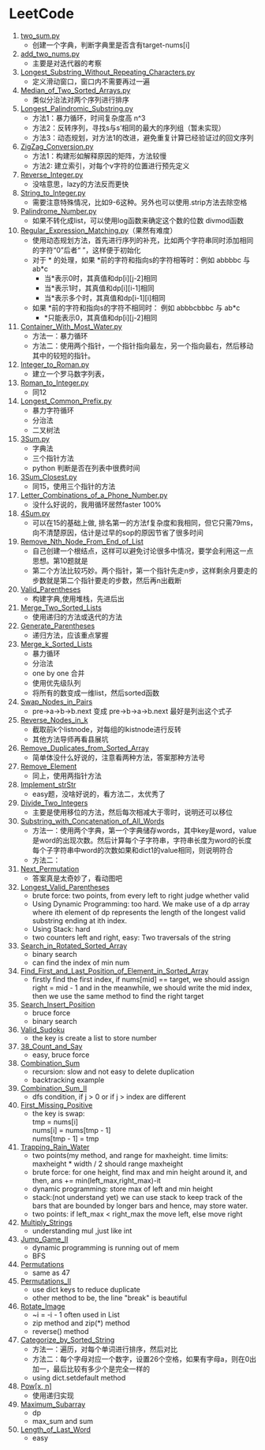 # LeetCode
1. [two_sum.py](./codes_1-50/1_two_sum.py)  
   * 创建一个字典，判断字典里是否含有target-nums\[i]  
2. [add_two_nums.py](./codes_1-50_1-50/2_add_two_nums.py)  
   * 主要是对迭代器的考察  
3. [Longest_Substring_Without_Repeating_Characters.py](./codes_1-50_1-50/3_Longest_Substring_Without_Repeating_Characters.py)  
   * 定义滑动窗口，窗口内不需要再过一遍  
4. [Median_of_Two_Sorted_Arrays.py](./codes_1-50_1-50/4_Median_of_Two_Sorted_Arrays.py)  
   * 类似分治法对两个序列进行排序  
5. [Longest_Palindromic_Substring.py](./codes_1-50_1-50/5_Longest_Palindromic_Substring.py) 
   * 方法1：暴力循环，时间复杂度高 n^3
   * 方法2：反转序列，寻找s与s’相同的最大的序列组（暂未实现）
   * 方法3：动态规划，对方法1的改进，避免重复计算已经验证过的回文序列
6. [ZigZag_Conversion.py](./codes_1-50_1-50/6_ZigZag_Conversion.py)
   * 方法1：构建形如解释原因的矩阵，方法较慢
   * 方法2: 建立索引，对每个v字符的位置进行预先定义
7. [Reverse_Integer.py](./codes_1-50_1-50/7_Reverse_Integer.py)
   * 没啥意思，lazy的方法反而更快
8. [String_to_Integer.py](./codes_1-50_1-50/8_String_to_Integer.py)
   * 需要注意特殊情况，比如9-6这种。另外也可以使用.strip方法去除空格
9. [Palindrome_Number.py](./codes_1-50_1-50/9_Palindrome_Number.py)
   * 如果不转化成list，可以使用log函数来确定这个数的位数 divmod函数
10. [Regular_Expression_Matching.py](./codes_1-50_1-50/10_Regular_Expression_Matching.py)（果然有难度）
    * 使用动态规划方法，首先进行序列的补充，比如两个字符串同时添加相同的字符“0”后者“ ”，这样便于初始化
    * 对于 \* 的处理，如果 \*前的字符和指向s的字符相等时：例如 abbbbc 与 ab*c
       * 当\*表示0时，其真值和dp\[i]\[j-2]相同
       * 当\*表示1时，其真值和dp\[i]\[i-1]相同
       * 当\*表示多个时，其真值和dp\[i-1]\[i]相同
    * 如果 \*前的字符和指向s的字符不相同时： 例如 abbbcbbbc 与 ab*c
       * \*只能表示0，其真值和dp\[i]\[j-2]相同
11. [Container_With_Most_Water.py](./codes_1-50_1-50/11_Container_With_Most_Water.py) 
    * 方法一：暴力循环
    * 方法二：使用两个指针，一个指针指向最左，另一个指向最右，然后移动其中的较短的指针。
12. [Integer_to_Roman.py](./codes_1-50_1-50/12_Integer_to_Roman.py)
    * 建立一个罗马数字列表，
13. [Roman_to_Integer.py](./codes_1-50_1-50/13_Roman_to_Integer.py)
    * 同12
14. [Longest_Common_Prefix.py](./codes_1-50_1-50/14_Longest_Common_Prefix.py)
    * 暴力字符循环
    * 分治法
    * 二叉树法
15. [3Sum.py](./codes_1-50_1-50/15_3Sum.py)
    * 字典法
    * 三个指针方法
    * python 判断是否在列表中很费时间
16. [3Sum_Closest.py](./codes_1-50_1-50/16_3Sum_Closest.py)
    * 同15，使用三个指针的方法
17. [Letter_Combinations_of_a_Phone_Number.py](./codes_1-50_1-50/17_Letter_Combinations_of_a_Phone_Number.py)
    * 没什么好说的，我用循环居然faster 100%
18. [4Sum.py](./codes_1-50/18_4Sum.py)
    * 可以在15的基础上做, 排名第一的方法f复杂度和我相同，但它只需79ms，向不清楚原因，估计是过早的sop的原因节省了很多时间
19. [Remove_Nth_Node_From_End_of_List](./codes_1-50/19_Remove_Nth_Node_From_End_of_List.py)
    * 自己创建一个根结点，这样可以避免讨论很多中情况，要学会利用这一点思想。第10题就是
    * 第二个方法比较巧妙。两个指针，第一个指针先走n步，这样剩余月要走的步数就是第二个指针要走的步数，然后再n出截断
20. [Valid_Parentheses](./codes_1-50/20_Valid_Parentheses.py)
    * 构建字典,使用堆栈，先进后出
21. [Merge_Two_Sorted_Lists](./codes_1-50/21_Merge_Two_Sorted_Lists.py) 
    * 使用递归的方法或迭代的方法   
22. [Generate_Parentheses](./codes_1-50/22_Generate_Parentheses.py)
    * 递归方法，应该重点掌握
23. [Merge_k_Sorted_Lists](./codes_1-50/23_Merge_k_Sorted_Lists.py)
    * 暴力循环
    * 分治法
    * one by one 合并
    * 使用优先级队列
    * 将所有的数变成一维list，然后sorted函数
24. [Swap_Nodes_in_Pairs](./codes_1-50/24_Swap_Nodes_in_Pairs.py)
    * pre->a->b->b.next 变成 pre->b->a->b.next
    最好是列出这个式子
25. [Reverse_Nodes_in_k](./codes_1-50/25_Reverse_Nodes_in_k-Group.py)
    * 截取前k个listnode，对每组的lkistnode进行反转
    * 其他方法导师再看县展坑
26. [Remove_Duplicates_from_Sorted_Array](./codes_1-50/26_Remove_Duplicates_from_Sorted_Array.py)
    * 简单体没什么好说的，注意看两种方法，答案那种方法号
27. [Remove_Element](./codes_1-50/27_Remove_Element.py)
    * 同上，使用两指针方法
28. [Implement_strStr](./codes_1-50/28_Implement_strStr().py)
    * easy题，没啥好说的，看方法二，太优秀了
29. [Divide_Two_Integers](./codes_1-50/29_Divide_Two_Integers.py) 
    * 主要是使用移位的方法，然后每次相减大于零时，说明还可以移位   
30. [Substring_with_Concatenation_of_All_Words](./codes_1-50/30_Substring_with_Concatenation_of_All_Words.py)
    * 方法一：使用两个字典，第一个字典储存words，其中key是word，value是word的出现次数。然后计算每个子字符串，字符串长度为word的长度
    每个子字符串中word的次数如果和dict1的value相同，则说明符合
    * 方法二：
31. [Next_Permutation](./codes_1-50/31_Next_Permutation.py)
    * 答案真是太奇妙了，看动图吧
32. [Longest_Valid_Parentheses](./codes_1-50/32_Longest_Valid_Parentheses.py)
    * brute force: two points, from every left to right judge whether valid
    * Using Dynamic Programming:  too hard. We make use of a dp array where ith element of dp represents the length of the longest valid substring ending at ith index.
    * Using Stack: hard
    * two counters left and right, easy: Two traversals of the string
33. [Search_in_Rotated_Sorted_Array](./codes_1-50/33_Search_in_Rotated_Sorted_Array.py)
    * binary search 
    * can find the index of min num
34. [Find_First_and_Last_Position_of_Element_in_Sorted_Array](codes_1-50/34_Find_First_and_Last_Position_of_Element_in_Sorted_Array.py)
    * firstly find the first index, if nums[mid] == target, we should assign right = mid - 1 and in the meanwhile, we should write the mid index, then we use the same method to find the right target
35. [Search_Insert_Position](codes_1-50/35_Search_Insert_Position.py)
    * bruce force
    * binary search 
36. [Valid_Sudoku](codes_1-50/36_Valid_Sudoku.py)
    * the key is create a list to store number
38. [38_Count_and_Say](./codes_1-50/38_Count_and_Say.py)
    * easy, bruce force
39. [Combination_Sum](codes_1-50/39_Combination_Sum.py)
    * recursion: slow and not easy to delete duplication
    * backtracking example
40. [Combination_Sum_II](codes_1-50/40_Combination_Sum_II.py)
    * dfs condition, if j > 0 or if j > index are different
41. [First_Missing_Positive](codes_1-50/41_First_Missing_Positive.py)
    * the key is swap: 
    <br>  tmp = nums\[i] 
    <br>  nums\[i] = nums\[tmp - 1] 
    <br>  nums\[tmp - 1] = tmp
42. [Trapping_Rain_Water](./codes_1-50/42_Trapping_Rain_Water.py)
    * two points(my method, and range for maxheight. time limits: maxheight * width / 2 should range maxheight
    * brute force: for one height, find max and min height around it, and then, ans += min(left_max,right_max)-it
    * dynamic programming: store max of left and min height
    * stack:(not understand yet) we can use stack to keep track of the bars that are bounded by longer bars and hence, may store water.
    * two points: if left_max < right_max the move left, else move right
43. [Multiply_Strings](./codes_1-50/43_Multiply_Strings.py)
    * understanding mul ,just like int
45. [Jump_Game_II](./codes_1-50/45_Jump_Game_II.py)
    * dynamic programming is running out of mem
    * BFS
46. [Permutations](./codes_1-50/46_Permutations.py)
    * same as 47
47. [Permutations_II](./codes_1-50/47_Permutations_II.py)
    * use dict keys to reduce duplicate
    * other method to be, the line "break" is beautiful 
48. [Rotate_Image](./codes_1-50/48_Rotate_Image.py)
    * ~i = -i - 1  often used in List 
    * zip method and zip(*) method 
    * reverse() method
49. [Categorize_by_Sorted_String](./codes_1-50/49_Categorize_by_Sorted_String.py)
    * 方法一：遍历，对每个单词进行排序，然后对比 
    * 方法二：每个字母对应一个数字，设置26个空格，如果有字母a，则在0出加一，最后比较有多少个是完全一样的
    * using dict.setdefault method 
50. [Pow[x, n]](./codes_1-50/50_Pow_x_n.py)
    * 使用递归实现
53. [Maximum_Subarray](codes_51-100/53_Maximum_Subarray.py)
    * dp
    * max_sum and sum 
58. [Length_of_Last_Word](codes_51-100/58_Length_of_Last_Word.py)
    * easy 

